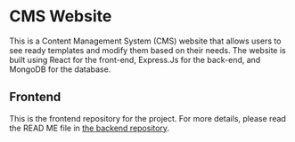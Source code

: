 <h1>CMS Website</h1>
This is a Content Management System (CMS) website that allows users to see ready templates and modify them based on their needs. The website is built using React for the front-end, Express.Js for the back-end, and MongoDB for the database.

<br>

<h2>Frontend</h2>
<p>This is the frontend repository for the project. For more details, please read the READ ME file in <a href="https://github.com/anas029/CMS_BE">the backend repository</a>.</p>
